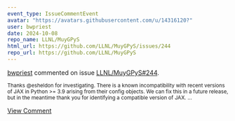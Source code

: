 ```yaml
---
event_type: IssueCommentEvent
avatar: "https://avatars.githubusercontent.com/u/14316120?"
user: bwpriest
date: 2024-10-08
repo_name: LLNL/MuyGPyS
html_url: https://github.com/LLNL/MuyGPyS/issues/244
repo_url: https://github.com/LLNL/MuyGPyS
---
```


<a href='https://github.com/bwpriest' target='_blank'>bwpriest</a> commented on issue <a href='https://github.com/LLNL/MuyGPyS/issues/244' target='_blank'>LLNL/MuyGPyS#244</a>.

<small>Thanks @esheldon for investigating. There is a known incompatibility with recent versions of JAX in Python >= 3.9 arising from their config objects. We can fix this in a future release, but in the meantime thank you for identifying a compatible version of JAX. ...</small>

<a href='https://github.com/LLNL/MuyGPyS/issues/244' target='_blank'>View Comment</a>